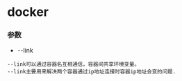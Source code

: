 # docker


### 参数

- --link
```shell
--link可以通过容器名互相通信，容器间共享环境变量。
--link主要用来解决两个容器通过ip地址连接时容器ip地址会变的问题.
```

